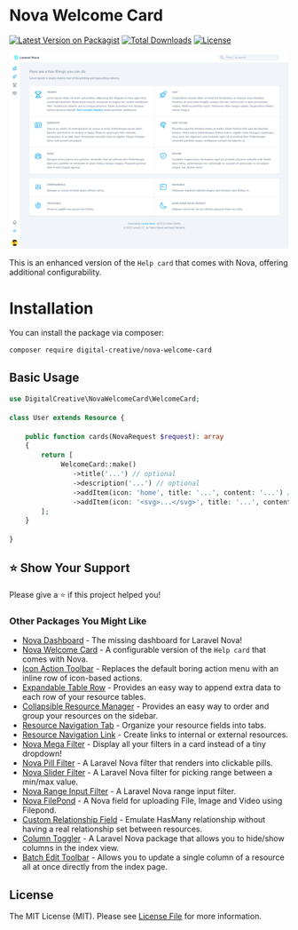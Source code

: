 # Nova Welcome Card

[![Latest Version on Packagist](https://img.shields.io/packagist/v/digital-creative/nova-welcome-card)](https://packagist.org/packages/digital-creative/nova-welcome-card)
[![Total Downloads](https://img.shields.io/packagist/dt/digital-creative/nova-welcome-card)](https://packagist.org/packages/digital-creative/nova-welcome-card)
[![License](https://img.shields.io/packagist/l/digital-creative/nova-welcome-card)](https://github.com/dcasia/nova-welcome-card/blob/main/LICENSE)

<picture>
  <source media="(prefers-color-scheme: dark)" srcset="https://raw.githubusercontent.com/dcasia/nova-welcome-card/main/screenshots/dark.png">
  <img alt="Nova Welcome Card in Action" src="https://raw.githubusercontent.com/dcasia/nova-welcome-card/main/screenshots/light.png">
</picture>

This is an enhanced version of the `Help card` that comes with Nova, offering additional configurability.

# Installation

You can install the package via composer:

```
composer require digital-creative/nova-welcome-card
```

## Basic Usage

```php
use DigitalCreative\NovaWelcomeCard\WelcomeCard;

class User extends Resource {

    public function cards(NovaRequest $request): array
    {
        return [
             WelcomeCard::make()
                ->title('...') // optional
                ->description('...') // optional
                ->addItem(icon: 'home', title: '...', content: '...') // need at least 2 for it to looks good
                ->addItem(icon: '<svg>...</svg>', title: '...', content: '...'),
        ];
    }

}
```

## ⭐️ Show Your Support

Please give a ⭐️ if this project helped you!

### Other Packages You Might Like

- [Nova Dashboard](https://github.com/dcasia/nova-dashboard) - The missing dashboard for Laravel Nova!
- [Nova Welcome Card](https://github.com/dcasia/nova-welcome-card) - A configurable version of the `Help card` that comes with Nova.
- [Icon Action Toolbar](https://github.com/dcasia/icon-action-toolbar) - Replaces the default boring action menu with an inline row of icon-based actions.
- [Expandable Table Row](https://github.com/dcasia/expandable-table-row) - Provides an easy way to append extra data to each row of your resource tables.
- [Collapsible Resource Manager](https://github.com/dcasia/collapsible-resource-manager) - Provides an easy way to order and group your resources on the sidebar.
- [Resource Navigation Tab](https://github.com/dcasia/resource-navigation-tab) - Organize your resource fields into tabs.
- [Resource Navigation Link](https://github.com/dcasia/resource-navigation-link) - Create links to internal or external resources.
- [Nova Mega Filter](https://github.com/dcasia/nova-mega-filter) - Display all your filters in a card instead of a tiny dropdown!
- [Nova Pill Filter](https://github.com/dcasia/nova-pill-filter) - A Laravel Nova filter that renders into clickable pills.
- [Nova Slider Filter](https://github.com/dcasia/nova-slider-filter) - A Laravel Nova filter for picking range between a min/max value.
- [Nova Range Input Filter](https://github.com/dcasia/nova-range-input-filter) - A Laravel Nova range input filter.
- [Nova FilePond](https://github.com/dcasia/nova-filepond) - A Nova field for uploading File, Image and Video using Filepond.
- [Custom Relationship Field](https://github.com/dcasia/custom-relationship-field) - Emulate HasMany relationship without having a real relationship set between resources.
- [Column Toggler](https://github.com/dcasia/column-toggler) - A Laravel Nova package that allows you to hide/show columns in the index view.
- [Batch Edit Toolbar](https://github.com/dcasia/batch-edit-toolbar) - Allows you to update a single column of a resource all at once directly from the index page.

## License

The MIT License (MIT). Please see [License File](https://raw.githubusercontent.com/dcasia/nova-welcome-card/master/LICENSE) for more information.
